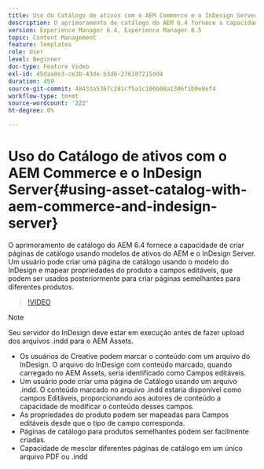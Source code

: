 ```yaml
---
title: Uso do Catálogo de ativos com o AEM Commerce e o InDesign Server
description: O aprimoramento de catálogo do AEM 6.4 fornece a capacidade de criar páginas de catálogo usando modelos de ativos do AEM e o InDesign Server.  Um usuário pode criar uma página de catálogo usando o modelo do InDesign e mapear propriedades do produto a campos editáveis, que podem ser usados posteriormente para criar páginas semelhantes para diferentes produtos.
version: Experience Manager 6.4, Experience Manager 6.5
topic: Content Management
feature: Templates
role: User
level: Beginner
doc-type: Feature Video
exl-id: 45daa8e3-ce3b-43de-b3d6-276107215dd4
duration: 459
source-git-commit: 48433a5367c281cf5a1c106b08a1306f1b0e8ef4
workflow-type: tm+mt
source-wordcount: '222'
ht-degree: 0%

---
```


# Uso do Catálogo de ativos com o AEM Commerce e o InDesign Server{#using-asset-catalog-with-aem-commerce-and-indesign-server}

O aprimoramento de catálogo do AEM 6.4 fornece a capacidade de criar páginas de catálogo usando modelos de ativos do AEM e o InDesign Server.  Um usuário pode criar uma página de catálogo usando o modelo do InDesign e mapear propriedades do produto a campos editáveis, que podem ser usados posteriormente para criar páginas semelhantes para diferentes produtos.

>[!VIDEO](https://video.tv.adobe.com/v/34876?quality=12&learn=on&captions=por_br)

>[!NOTE]
>
>Seu servidor do InDesign deve estar em execução antes de fazer upload dos arquivos \.indd para o AEM Assets.

* Os usuários do Creative podem marcar o conteúdo com um arquivo do InDesign. O arquivo do InDesign com conteúdo marcado, quando carregado no AEM Assets, seria identificado como Campos editáveis.
* Um usuário pode criar uma página de Catálogo usando um arquivo \.indd. O conteúdo marcado no arquivo \.indd estaria disponível como campos Editáveis, proporcionando aos autores de conteúdo a capacidade de modificar o conteúdo desses campos.
* As propriedades do produto podem ser mapeadas para Campos editáveis desde que o tipo de campo corresponda.
* Páginas de catálogo para produtos semelhantes podem ser facilmente criadas.
* Capacidade de mesclar diferentes páginas de catálogo em um único arquivo PDF ou \.indd
